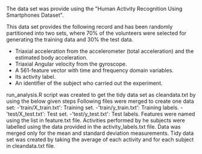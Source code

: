 
The data set was provide using the "Human Activity Recognition Using Smartphones Dataset". 

This data set provides the following record and has been randomly partitioned into two sets, where 70% of the volunteers were selected for generating the training data and 30% the test data.
- Triaxial acceleration from the accelerometer (total acceleration) and the estimated body acceleration.
- Triaxial Angular velocity from the gyroscope. 
- A 561-feature vector with time and frequency domain variables. 
- Its activity label. 
- An identifier of the subject who carried out the experiment.

run_analysis.R script was created to get the tidy data set as cleandata.txt by using the below given steps
Following files were merged to create one data set:
-'train/X_train.txt': Training set.
-'train/y_train.txt': Training labels.
-'test/X_test.txt': Test set.
-'test/y_test.txt': Test labels.
Features were named using the list in feature.txt file.
Activities performed by he subjects were labelled using the data provided in the activity_labels.txt file.
Data was merged only for the mean and standard deviation measurements.
Tidy data set was created by taking the average of each activity and for each subject in cleandata.txt file.

